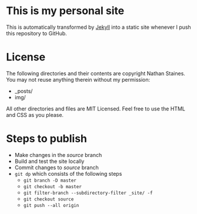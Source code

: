 # This is my personal site

This is automatically transformed by [Jekyll](http://jekyllrb.com/) into a static site whenever I push this repository to GitHub.

# License

The following directories and their contents are copyright Nathan Staines. You may not reuse anything therein without my permission:

+ _posts/
+ img/

All other directories and files are MIT Licensed. Feel free to use the HTML and CSS as you please.

# Steps to publish

* Make changes in the *source* branch
* Build and test the site locally
* Commit changes to *source* branch
* `git dp` which consists of the following steps
  - `git branch -D master`
  - `git checkout -b master`
  - `git filter-branch --subdirectory-filter _site/ -f`
  - `git checkout source`
  - `git push --all origin`
